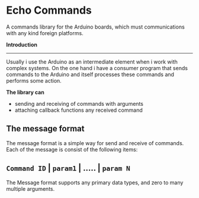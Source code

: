 # Echo Commands

A commands library for the Arduino boards, which must communications with any kind foreign platforms. 


**Introduction**

***
Usually i use the Arduino as an intermediate element when i work with complex systems. On the one hand i have a consumer program that sends commands to the Arduino and itself processes these commands and performs some action.
 
**The library can**
 - sending and receiving of commands with arguments
 - attaching callback functions any received command
 

## **The message format**


The message format is a simple way for send and receive of commands. Each of the message is consist of the following items:

## `Command ID` | `param1` | ..... | `param N`

The Message format supports any primary data types, and zero to many multiple arguments.

